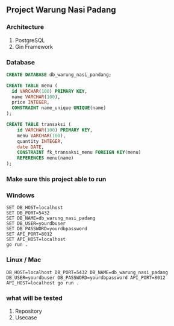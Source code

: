 ## Project Warung Nasi Padang

### Architecture

1. PostgreSQL
2. Gin Framework

### Database

```sql
CREATE DATABASE db_warung_nasi_pandang;

CREATE TABLE menu (
  id VARCHAR(100) PRIMARY KEY,
  name VARCHAR(100),
  price INTEGER,
  CONSTRAINT name_unique UNIQUE(name)
);

CREATE TABLE transaksi (
    id VARCHAR(100) PRIMARY KEY,
    menu VARCHAR(100),
    quantity INTEGER,
    date DATE,
    CONSTRAINT fk_transaksi_menu FOREIGN KEY(menu) 
    REFERENCES menu(name)
);
```

### Make sure this project able to run

### Windows

```
SET DB_HOST=localhost
SET DB_PORT=5432
SET DB_NAME=db_warung_nasi_padang
SET DB_USER=yourdbuser
SET DB_PASSWORD=yourdbpassword
SET API_PORT=8012
SET API_HOST=localhost
go run .
```

### Linux / Mac

```
DB_HOST=localhost DB_PORT=5432 DB_NAME=db_warung_nasi_padang DB_USER=yourdbuser DB_PASSWORD=yourdbpassword API_PORT=8012 API_HOST=localhost go run .
```

### what will be tested

1. Repository
2. Usecase